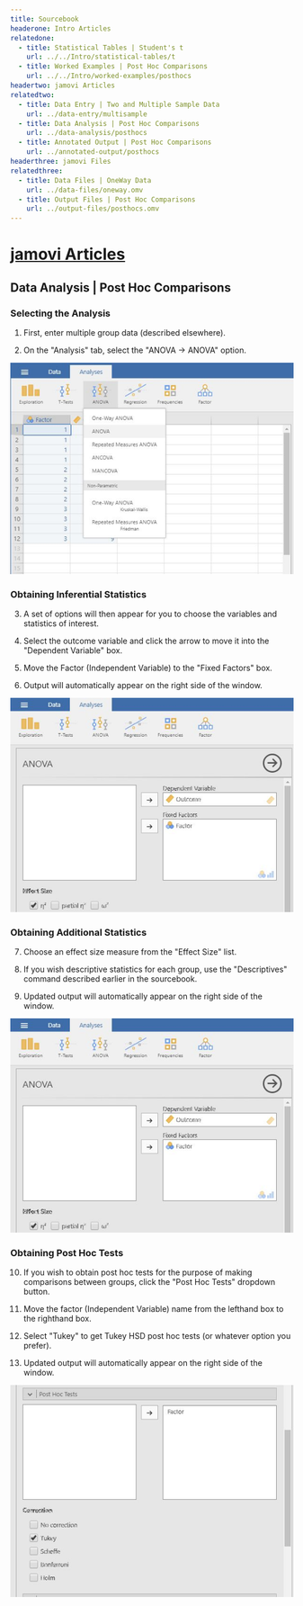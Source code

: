 ```yaml
---
title: Sourcebook
headerone: Intro Articles
relatedone:
  - title: Statistical Tables | Student's t
    url: ../../Intro/statistical-tables/t
  - title: Worked Examples | Post Hoc Comparisons
    url: ../../Intro/worked-examples/posthocs
headertwo: jamovi Articles
relatedtwo:
  - title: Data Entry | Two and Multiple Sample Data
    url: ../data-entry/multisample
  - title: Data Analysis | Post Hoc Comparisons
    url: ../data-analysis/posthocs
  - title: Annotated Output | Post Hoc Comparisons
    url: ../annotated-output/posthocs
headerthree: jamovi Files
relatedthree:
  - title: Data Files | OneWay Data
    url: ../data-files/oneway.omv
  - title: Output Files | Post Hoc Comparisons
    url: ../output-files/posthocs.omv
---
```


# [jamovi Articles](../index.md)

## Data Analysis | Post Hoc Comparisons

### Selecting the Analysis

1. First, enter multiple group data (described elsewhere).

2. On the "Analysis" tab, select the "ANOVA → ANOVA" option.

<p align="center"><kbd><img src="posthocs1.png"></kbd></p>

### Obtaining Inferential Statistics

3. A set of options will then appear for you to choose the variables and statistics of interest.

4. Select the outcome variable and click the arrow to move it into the "Dependent Variable" box. 

5. Move the Factor (Independent Variable) to the "Fixed Factors" box.

6. Output will automatically appear on the right side of the window. 

<p align="center"><kbd><img src="posthocs2.png"></kbd></p>

### Obtaining Additional Statistics

7. Choose an effect size measure from the "Effect Size" list.

8. If you wish descriptive statistics for each group, use the "Descriptives" command described earlier in the sourcebook.

9. Updated output will automatically appear on the right side of the window. 

<p align="center"><kbd><img src="posthocs3.png"></kbd></p>

### Obtaining Post Hoc Tests

10. If you wish to obtain post hoc tests for the purpose of making comparisons between groups, click the "Post Hoc Tests" dropdown button. 

11. Move the factor (Independent Variable) name from the lefthand box to the righthand box.

12. Select "Tukey" to get Tukey HSD post hoc tests (or  whatever option you prefer). 

13. Updated output will automatically appear on the right side of the window. 

<p align="center"><kbd><img src="posthocs4.png"></kbd></p>
